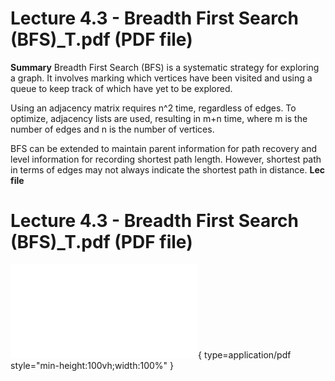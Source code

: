 # Lecture 4.3 - Breadth First Search (BFS)_T.pdf (PDF file)
**Summary**
Breadth First Search (BFS) is a systematic strategy for exploring a graph. It involves marking which vertices have been visited and using a queue to keep track of which have yet to be explored.

Using an adjacency matrix requires n^2 time, regardless of edges. To optimize, adjacency lists are used, resulting in m+n time, where m is the number of edges and n is the number of vertices.

BFS can be extended to maintain parent information for path recovery and level information for recording shortest path length. However, shortest path in terms of edges may not always indicate the shortest path in distance.
**Lec file**
# Lecture 4.3 - Breadth First Search (BFS)_T.pdf (PDF file)
![Alt text](<./Lecture 4.3 - Breadth First Search (BFS)_T.pdf>){ type=application/pdf style="min-height:100vh;width:100%" }